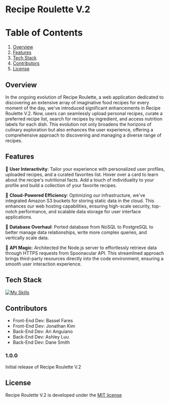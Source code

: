 # Recipe Roulette V.2

# __Table of Contents__
1. [Overview](#overview)
2. [Features](#features)
3. [Tech Stack](#tech-stack)
4. [Contributors](#contributors)
5. [License](#license)

## Overview 

In the ongoing evolution of Recipe Roulette, a web application dedicated to discovering an extensive array of imaginative food recipes for every moment of the day, we've introduced significant enhancements in Recipe Roulette V.2. Now, users can seamlessly upload personal recipes, curate a preferred recipe list, search for recipes by ingredient, and access nutrition labels for each dish. This evolution not only broadens the horizons of culinary exploration but also enhances the user experience, offering a comprehensive approach to discovering and managing a diverse range of recipes.

## Features

🎨 **User Interactivity**: Tailor your experience with personalized user profiles, uploaded recipes, and a curated favorites list. Hover over a card to learn about the recipe's nutritional facts. Add a touch of individuality to your profile and build a collection of your favorite recipes.

🚀 **Cloud-Powered Efficiency**: Optimizing our infrastructure, we've integrated Amazon S3 buckets for storing static data in the cloud. This enhances our web hosting capabilities, ensuring high-scale security, top-notch performance, and scalable data storage for user interface applications.

🔄 **Database Overhaul**: Ported database from NoSQL to PostgreSQL to better manage data relationships, write more complex queries, and vertically scale data.

🔗 **API Magic**: Architected the Node.js server to effortlessly retrieve data through HTTPS requests from Spoonacular API. This streamlined approach brings third-party resources directly into the code environment, ensuring a smooth user interaction experience.

## Tech Stack
[![My Skills](https://skillicons.dev/icons?i=js,react,redux,html,styledcomponents,webpack,aws,nodejs,express,postgres,vscode,git)](https://skillicons.dev)

## Contributors
- Front-End Dev: Bassel Fares
- Front-End Dev: Jonathan Kim
- Back-End Dev: Ari Anguiano
- Back-End Dev: Ashley Luu
- Back-End Dev: Dane Smith


### 1.0.0

Initial release of Recipe Roulette V.2

## License

Recipe Roulette V.2 is developed under the [MIT license](https://en.wikipedia.org/wiki/MIT_License)
